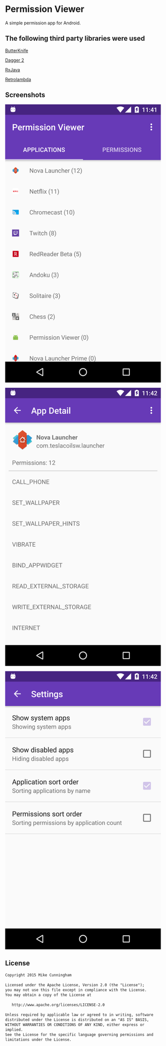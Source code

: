 Permission Viewer
=================

A simple permission app for Android.


The following third party libraries were used
---------------------------------------------
[ButterKnife][1]

[Dagger 2][2]

[RxJava][3]

[Retrolambda][4]


Screenshots
-----------

![MainActivity](images/device-2015-10-06-114154.png)

![AppDetailActivity](images/device-2015-10-06-114224.png)

![SettingsActivity](images/device-2015-10-06-114258.png)


License
-------

    Copyright 2015 Mike Cunningham

    Licensed under the Apache License, Version 2.0 (the "License");
    you may not use this file except in compliance with the License.
    You may obtain a copy of the License at

       http://www.apache.org/licenses/LICENSE-2.0

    Unless required by applicable law or agreed to in writing, software
    distributed under the License is distributed on an "AS IS" BASIS,
    WITHOUT WARRANTIES OR CONDITIONS OF ANY KIND, either express or implied.
    See the License for the specific language governing permissions and
    limitations under the License.


[1]: https://github.com/JakeWharton/butterknife
[2]: http://google.github.io/dagger/
[3]: https://github.com/ReactiveX/RxJava
[4]: https://github.com/orfjackal/retrolambda